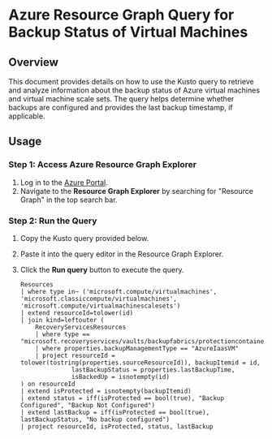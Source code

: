 # Azure Resource Graph Query for Backup Status of Virtual Machines

## Overview

This document provides details on how to use the Kusto query to retrieve and analyze information about the backup status of Azure virtual machines and virtual machine scale sets. The query helps determine whether backups are configured and provides the last backup timestamp, if applicable.

## Usage

### Step 1: Access Azure Resource Graph Explorer

1. Log in to the [Azure Portal](https://portal.azure.com/).
2. Navigate to the **Resource Graph Explorer** by searching for "Resource Graph" in the top search bar.

### Step 2: Run the Query

1. Copy the Kusto query provided below.
2. Paste it into the query editor in the Resource Graph Explorer.
3. Click the **Run query** button to execute the query.

   ```kusto
   Resources
   | where type in~ ('microsoft.compute/virtualmachines', 'microsoft.classiccompute/virtualmachines', 'microsoft.compute/virtualmachinescalesets')
   | extend resourceId=tolower(id) 
   | join kind=leftouter (
       RecoveryServicesResources
       | where type == "microsoft.recoveryservices/vaults/backupfabrics/protectioncontainers/protecteditems"
       | where properties.backupManagementType == "AzureIaasVM"
       | project resourceId = tolower(tostring(properties.sourceResourceId)), backupItemid = id, 
                 lastBackupStatus = properties.lastBackupTime, 
                 isBackedUp = isnotempty(id)
   ) on resourceId 
   | extend isProtected = isnotempty(backupItemid)
   | extend status = iff(isProtected == bool(true), "Backup Configured", "Backup Not Configured")
   | extend lastBackup = iff(isProtected == bool(true), lastBackupStatus, "No backup configured")
   | project resourceId, isProtected, status, lastBackup
